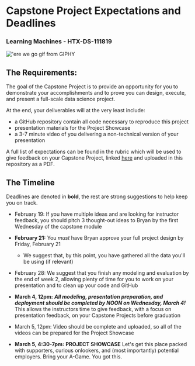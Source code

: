 # Capstone Project Expectations and Deadlines 

### Learning Machines - HTX-DS-111819

!['ere we go gif from GIPHY](https://media.giphy.com/media/nqc3H6pyCNZEx6n6MX/giphy.gif)

## The Requirements:

The goal of the Capstone Project is to provide an opportunity for you to demonstrate your accomplishments and to prove you can design, execute, and present a full-scale data science project. 

At the end, your deliverables will at the very least include:

- a GitHub repository contain all code necessary to reproduce this project
- presentation materials for the Project Showcase
- a 3-7 minute video of you delivering a non-technical version of your presentation

A full list of expectations can be found in the rubric which will be used to give feedback on your Capstone Project, linked [here](https://docs.google.com/document/d/1u9qoZ3hngDgg0jc4wqnXOpSvXzkawWbY9E2AkuzlRB4/edit?usp=sharing) and uploaded in this repository as a PDF.

## The Timeline

Deadlines are denoted in **bold**, the rest are strong suggestions to help keep you on track.

- February 19: If you have multiple ideas and are looking for instructor feedback, you should pitch 3 thought-out ideas to Bryan by the first Wednesday of the capstone module
- **February 21:** You _must_ have Bryan approve your full project design by Friday, February 21

  - We suggest that, by this point, you have gathered all the data you'll be using (if relevant)

- February 28: We suggest that you finish any modeling and evaluation by the end of week 2, allowing plenty of time for you to work on your presentation and to clean up your code and GitHub
- **March 4, 12pm:** **_All modeling, presentation preparation, and deployment should be completed by NOON on Wednesday, March 4!_** This allows the instructors time to give feedback, with a focus on presentation feedback, on your Capstone Projects before graduation
- March 5, 12pm: Video should be complete and uploaded, so all of the videos can be prepared for the Project Showcase
- **March 5, 4:30-7pm:** **PROJECT SHOWCASE** Let's get this place packed with supporters, curious onlookers, and (most importantly) potential employers. Bring your A-Game. You got this.
